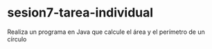 # sesion7-tarea-individual

Realiza un programa en Java que calcule el área y el perímetro de un círculo
